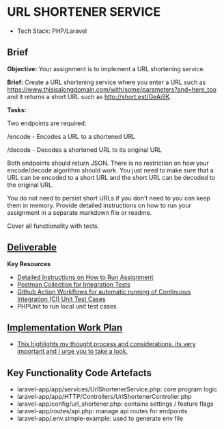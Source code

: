 # URL SHORTENER SERVICE
- Tech Stack: PHP/Laravel

## Brief
**Objective:** 
Your assignment is to implement a URL shortening service.

**Brief:** 
Create a URL shortening service where you enter a URL such as https://www.thisisalongdomain.com/with/some/parameters?and=here_too and it returns a short URL such as http://short.est/GeAi9K.

**Tasks:**

Two endpoints are required:

/encode - Encodes a URL to a shortened URL

/decode - Decodes a shortened URL to its original URL

Both endpoints should return JSON. There is no restriction on how your encode/decode algorithm should work. You just need to make sure that a URL can be encoded to a short URL and the short URL can be decoded to the original URL.

You do not need to persist short URLs if you don't need to you can keep them in memory. Provide detailed instructions on how to run your assignment in a separate markdown file or readme.

Cover all functionality with tests.


## [Deliverable](./docs/readme.md)
**Key Resources**
- [Detailed Instructions on How to Run Assignment](./docs/readme.md)
- [Postman Collection for Integration Tests](https://www.postman.com/restless-sunset-44843/workspace/url-shortener/collection/31925882-d7636ed2-4143-43e3-bc20-65f846b47d47?action=share&creator=31925882)
- [Github Action Workflows for automatic running of Continuous Integration (CI) Unit Test Cases](https://github.com/pat2echo/url-shortener/actions)
- PHPUnit to run local unit test cases  

## [Implementation Work Plan](./work-plan.md)
- [This highlights my thought process and considerations, its very important and I urge you to take a look.](./work-plan.md)

## Key Functionality Code Artefacts
- laravel-app/app/services/UrlShortenerService.php: core program logic
- laravel-app/app/HTTP/Controllers/UrlShortenerController.php
- laravel-app/config/url_shortener.php: contains settings / feature flags
- laravel-app/routes/api.php: manage api routes for endpoints
- laravel-app/.env.simple-example: used to generate env file